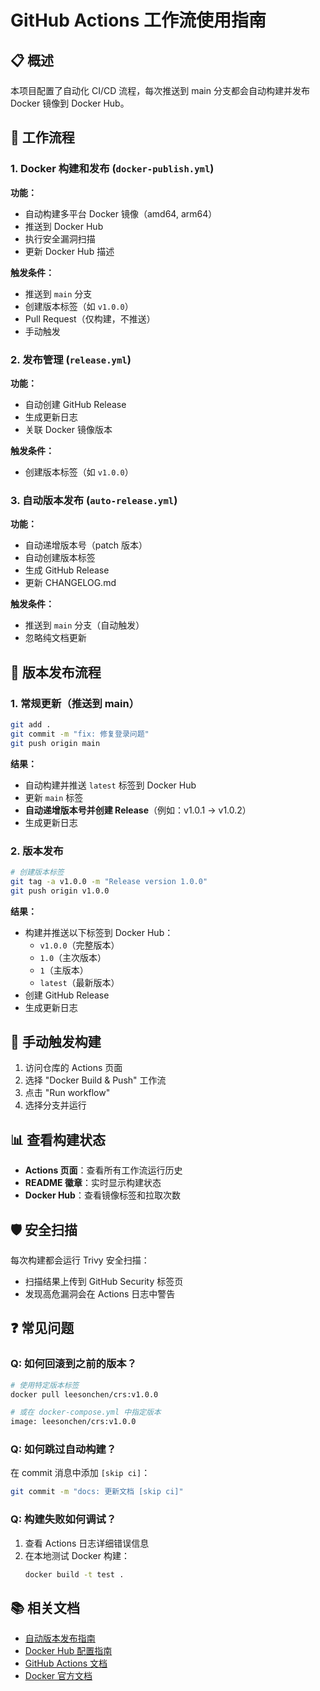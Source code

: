 # GitHub Actions 工作流使用指南

## 📋 概述

本项目配置了自动化 CI/CD 流程，每次推送到 main 分支都会自动构建并发布 Docker 镜像到 Docker Hub。

## 🚀 工作流程

### 1. Docker 构建和发布 (`docker-publish.yml`)

**功能：**
- 自动构建多平台 Docker 镜像（amd64, arm64）
- 推送到 Docker Hub
- 执行安全漏洞扫描
- 更新 Docker Hub 描述

**触发条件：**
- 推送到 `main` 分支
- 创建版本标签（如 `v1.0.0`）
- Pull Request（仅构建，不推送）
- 手动触发

### 2. 发布管理 (`release.yml`)

**功能：**
- 自动创建 GitHub Release
- 生成更新日志
- 关联 Docker 镜像版本

**触发条件：**
- 创建版本标签（如 `v1.0.0`）

### 3. 自动版本发布 (`auto-release.yml`)

**功能：**
- 自动递增版本号（patch 版本）
- 自动创建版本标签
- 生成 GitHub Release
- 更新 CHANGELOG.md

**触发条件：**
- 推送到 `main` 分支（自动触发）
- 忽略纯文档更新

## 📝 版本发布流程

### 1. 常规更新（推送到 main）

```bash
git add .
git commit -m "fix: 修复登录问题"
git push origin main
```

**结果：**
- 自动构建并推送 `latest` 标签到 Docker Hub
- 更新 `main` 标签
- **自动递增版本号并创建 Release**（例如：v1.0.1 → v1.0.2）
- 生成更新日志

### 2. 版本发布

```bash
# 创建版本标签
git tag -a v1.0.0 -m "Release version 1.0.0"
git push origin v1.0.0
```

**结果：**
- 构建并推送以下标签到 Docker Hub：
  - `v1.0.0`（完整版本）
  - `1.0`（主次版本）
  - `1`（主版本）
  - `latest`（最新版本）
- 创建 GitHub Release
- 生成更新日志

## 🔧 手动触发构建

1. 访问仓库的 Actions 页面
2. 选择 "Docker Build & Push" 工作流
3. 点击 "Run workflow"
4. 选择分支并运行

## 📊 查看构建状态

- **Actions 页面**：查看所有工作流运行历史
- **README 徽章**：实时显示构建状态
- **Docker Hub**：查看镜像标签和拉取次数

## 🛡️ 安全扫描

每次构建都会运行 Trivy 安全扫描：
- 扫描结果上传到 GitHub Security 标签页
- 发现高危漏洞会在 Actions 日志中警告

## ❓ 常见问题

### Q: 如何回滚到之前的版本？

```bash
# 使用特定版本标签
docker pull leesonchen/crs:v1.0.0

# 或在 docker-compose.yml 中指定版本
image: leesonchen/crs:v1.0.0
```

### Q: 如何跳过自动构建？

在 commit 消息中添加 `[skip ci]`：
```bash
git commit -m "docs: 更新文档 [skip ci]"
```

### Q: 构建失败如何调试？

1. 查看 Actions 日志详细错误信息
2. 在本地测试 Docker 构建：
   ```bash
   docker build -t test .
   ```

## 📚 相关文档

- [自动版本发布指南](.github/AUTO_RELEASE_GUIDE.md)
- [Docker Hub 配置指南](.github/DOCKER_HUB_SETUP.md)
- [GitHub Actions 文档](https://docs.github.com/en/actions)
- [Docker 官方文档](https://docs.docker.com/)